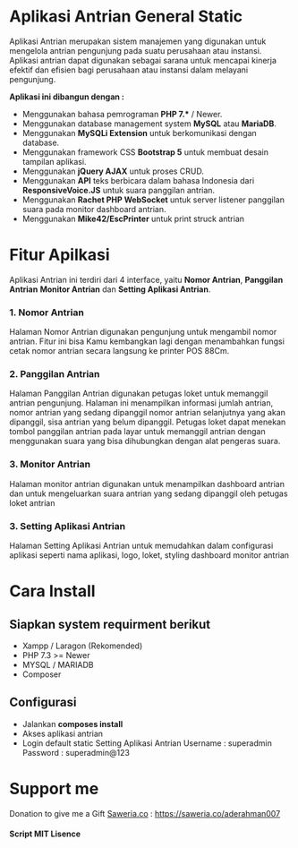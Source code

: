 # Aplikasi Antrian General Static

Aplikasi Antrian merupakan sistem manajemen yang digunakan untuk mengelola antrian pengunjung pada suatu perusahaan atau instansi. Aplikasi antrian dapat digunakan sebagai sarana untuk mencapai kinerja efektif dan efisien bagi perusahaan atau instansi dalam melayani pengunjung.

**Aplikasi ini dibangun dengan :**

- Menggunakan bahasa pemrograman **PHP 7.\*** / Newer.
- Menggunakan database management system **MySQL** atau **MariaDB**.
- Menggunakan **MySQLi Extension** untuk berkomunikasi dengan database.
- Menggunakan framework CSS **Bootstrap 5** untuk membuat desain tampilan aplikasi.
- Menggunakan **jQuery AJAX** untuk proses CRUD.
- Menggunakan **API** teks berbicara dalam bahasa Indonesia dari **ResponsiveVoice.JS** untuk suara panggilan antrian.
- Menggunakan **Rachet PHP WebSocket** untuk server listener panggilan suara pada monitor dashboard antrian.
- Menggunakan **Mike42/EscPrinter** untuk print struck antrian 

# Fitur Apilkasi

Aplikasi Antrian ini terdiri dari 4 interface, yaitu **Nomor Antrian**, **Panggilan Antrian** **Monitor Antrian** dan **Setting Aplikasi Antrian**.

### 1. Nomor Antrian

Halaman Nomor Antrian digunakan pengunjung untuk mengambil nomor antrian. Fitur ini bisa Kamu kembangkan lagi dengan menambahkan fungsi cetak nomor antrian secara langsung ke printer POS 88Cm.

### 2. Panggilan Antrian

Halaman Panggilan Antrian digunakan petugas loket untuk memanggil antrian pengunjung. Halaman ini menampilkan informasi jumlah antrian, nomor antrian yang sedang dipanggil nomor antrian selanjutnya yang akan dipanggil, sisa antrian yang belum dipanggil. Petugas loket dapat menekan tombol panggilan antrian pada layar untuk memanggil antrian dengan menggunakan suara yang bisa dihubungkan dengan alat pengeras suara.

### 3. Monitor Antrian

Halaman monitor antrian digunakan untuk menampilkan dashboard antrian dan untuk mengeluarkan suara antrian yang sedang dipanggil oleh petugas loket antrian

### 3. Setting Aplikasi Antrian

Halaman Setting Aplikasi Antrian untuk memudahkan dalam configurasi aplikasi seperti nama aplikasi, logo, loket, styling dashboard monitor antrian

# Cara Install

## Siapkan system requirment berikut

- Xampp / Laragon (Rekomended)
- PHP 7.3 >= Newer
- MYSQL / MARIADB
- Composer

## Configurasi
- Jalankan **composes install**
- Akses aplikasi antrian
- Login default static Setting Aplikasi Antrian
    Username : superadmin
    Password : superadmin@123
  
# Support me
Donation to give me a Gift [Saweria.co](https://saweria.co/aderahman007) : https://saweria.co/aderahman007

#### Script MIT Lisence 
